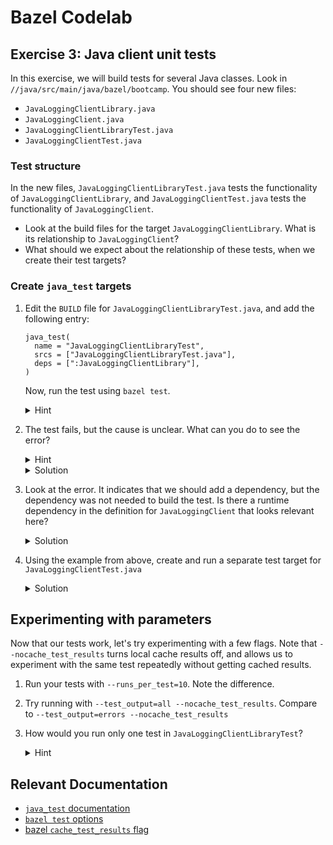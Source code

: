 # Bazel Codelab

## Exercise 3: Java client unit tests

In this exercise, we will build tests for several Java classes. Look in `//java/src/main/java/bazel/bootcamp`. You should see four new files:
* `JavaLoggingClientLibrary.java`
* `JavaLoggingClient.java`
* `JavaLoggingClientLibraryTest.java`
* `JavaLoggingClientTest.java`

### Test structure

In the new files, `JavaLoggingClientLibraryTest.java` tests the functionality of `JavaLoggingClientLibrary`, and `JavaLoggingClientTest.java` tests the functionality of `JavaLoggingClient`. 

* Look at the build files for the target `JavaLoggingClientLibrary`. What is its relationship to `JavaLoggingClient`?
* What should we expect about the relationship of these tests, when we create their test targets?

### Create `java_test` targets

1.  Edit the `BUILD` file for `JavaLoggingClientLibraryTest.java`, and add the following entry:
    ```
    java_test(
      name = "JavaLoggingClientLibraryTest",
      srcs = ["JavaLoggingClientLibraryTest.java"],
      deps = [":JavaLoggingClientLibrary"],
    )
    ```
    Now, run the test using `bazel test`.
    <details>
      <summary>Hint</summary>

      ```
      bazel test //java/src/main/java/bazel/bootcamp:JavaLoggingClientLibraryTest
      ```
    </details>
1.  The test fails, but the cause is unclear. What can you do to see the error?
    <details>
      <summary>Hint</summary>

      Is there a `--test_output` option that can help?
    </details>

    <details>
      <summary>Solution</summary>

    Run the test again with `--test_output=errors`, to see the actual error.
    ```
    bazel test //java/src/main/java/bazel/bootcamp:JavaLoggingClientLibraryTest --test_output=errors
    ```
    </details>

1.  Look at the error. It indicates that we should add a dependency, but the dependency was not needed to build the test. Is there a runtime dependency in the definition for `JavaLoggingClient` that looks relevant here?
    <details>
      <summary>Solution</summary>

      Add the following `runtime_dep` to your `JavaLoggingClientLibraryTest` target.
      ```
      runtime_deps = ["@io_grpc_grpc_java//netty"],
      ``` 
    </details>
1.  Using the example from above, create and run a separate test target for `JavaLoggingClientTest.java`
    <details>
      <summary>Solution</summary>

      Add the following to your Java `BUILD` file:
    ```
    java_test(
      name = "JavaLoggingClientTest",
      srcs = ["JavaLoggingClientTest.java"],
      deps = [":JavaLoggingClient"],
    )
    ```
    Run this command to test:
    ```
    bazel test //java/src/main/java/bazel/bootcamp:JavaLoggingClientTest
    ```
    </details>

## Experimenting with parameters
Now that our tests work, let's try experimenting with a few flags. Note that `--nocache_test_results` turns local cache results off, and allows us to experiment with the same test repeatedly without getting cached results.

1. Run your tests with `--runs_per_test=10`. Note the difference.
1. Try running with `--test_output=all --nocache_test_results`. Compare to `--test_output=errors --nocache_test_results`
1. How would you run only one test in `JavaLoggingClientLibraryTest`?
   <details>
      <summary>Hint</summary>

      ```
      bazel test //java/src/main/java/bazel/bootcamp:JavaLoggingClientLibraryTest --test_filter=testHello --nocache_test_results --test_output=all
      ```
    </details>

## Relevant Documentation
- [`java_test` documentation](https://docs.bazel.build/versions/master/be/java.html#java_test)
- [`bazel test` options](https://bazel.build/docs/user-manual#bazel-test-options)
- [bazel `cache_test_results` flag](https://bazel.build/docs/user-manual#cache-test-results)
